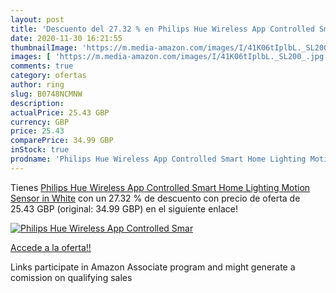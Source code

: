```yaml
---
layout: post
title: 'Descuento del 27.32 % en Philips Hue Wireless App Controlled Smar'
date: 2020-11-30 16:21:55
thumbnailImage: 'https://m.media-amazon.com/images/I/41K06tIplbL._SL200_.jpg'
images: [ 'https://m.media-amazon.com/images/I/41K06tIplbL._SL200_.jpg' ]
comments: true
category: ofertas
author: ring
slug: B0748NCMNW
description:
actualPrice: 25.43 GBP
currency: GBP
price: 25.43
comparePrice: 34.99 GBP
inStock: true
prodname: 'Philips Hue Wireless App Controlled Smart Home Lighting Motion Sensor in White'
---
```


Tienes [Philips Hue Wireless App Controlled Smart Home Lighting Motion Sensor in White](https://www.amazon.co.uk/dp/B0748NCMNW/?tag=tolees0a-21) con un 27.32 % de descuento con precio de oferta de 25.43 GBP (original: 34.99 GBP) en el siguiente enlace!

[![Philips Hue Wireless App Controlled Smar](https://m.media-amazon.com/images/I/41K06tIplbL._SL200_.jpg)](https://www.amazon.co.uk/dp/B0748NCMNW/?tag=tolees0a-21)

[Accede a la oferta!!](https://www.amazon.co.uk/dp/B0748NCMNW/?tag=tolees0a-21)

Links participate in Amazon Associate program and might generate a comission on qualifying sales


